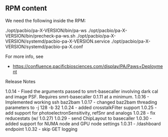 ## RPM content
We need the following inside the RPM:

./opt/pacbio/pa-X-VERSION/bin/pa-ws
./opt/pacbio/pa-X-VERSION/bin/precheck-pa-ws.sh
./opt/pacbio/pa-X-VERSION/systemd/pacbio-pa-X-VERSION.service
./opt/pacbio/pa-X-VERSION/systemd/pacbio-pa-X.conf

For more info, see

* https://confluence.pacificbiosciences.com/display/PA/Paws+Deployment

Release Notes


1.0.14 - Fixed the arguments passed to smrt-basecaller involving dark cal and image PSF. Requires smrt-basecaller 0.1.11 at a minimum.
1.0.16 - Implemented working ssh baz2bam
1.0.17 - changed baz2bam threading parameters to -j 128 -b 32
1.0.24 - added crosstalkFilter support
1.0.25 - add support for photoelectronSensitivity, refSnr and analogs
1.0.28 - fix reducestats (w/ 1.0.27)
1.0.29 - send ChipLayout to basecaller
1.0.30 - added support for NUMA node and GPU node settings
1.0.31 - /dashboard endpoint
1.0.32 - skip GET logging
